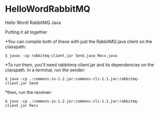 # HelloWordRabbitMQ
Hello Word! RabbitMQ Java

Putting it all together

*You can compile both of these with just the RabbitMQ java client on the classpath:

 `$ javac -cp rabbitmq-client.jar Send.java Recv.java`

*To run them, you'll need rabbitmq-client.jar and its dependencies on the classpath. In a terminal, run the sender:


 `$ java -cp .:commons-io-1.2.jar:commons-cli-1.1.jar:rabbitmq-client.jar Send`

*then, run the receiver:


 `$ java -cp .:commons-io-1.2.jar:commons-cli-1.1.jar:rabbitmq-client.jar Recv`

